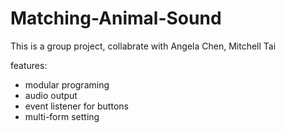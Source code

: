 # Matching-Animal-Sound

This is a group project, collabrate with Angela Chen, Mitchell Tai

features:
- modular programing
- audio output
- event listener for buttons
- multi-form setting
